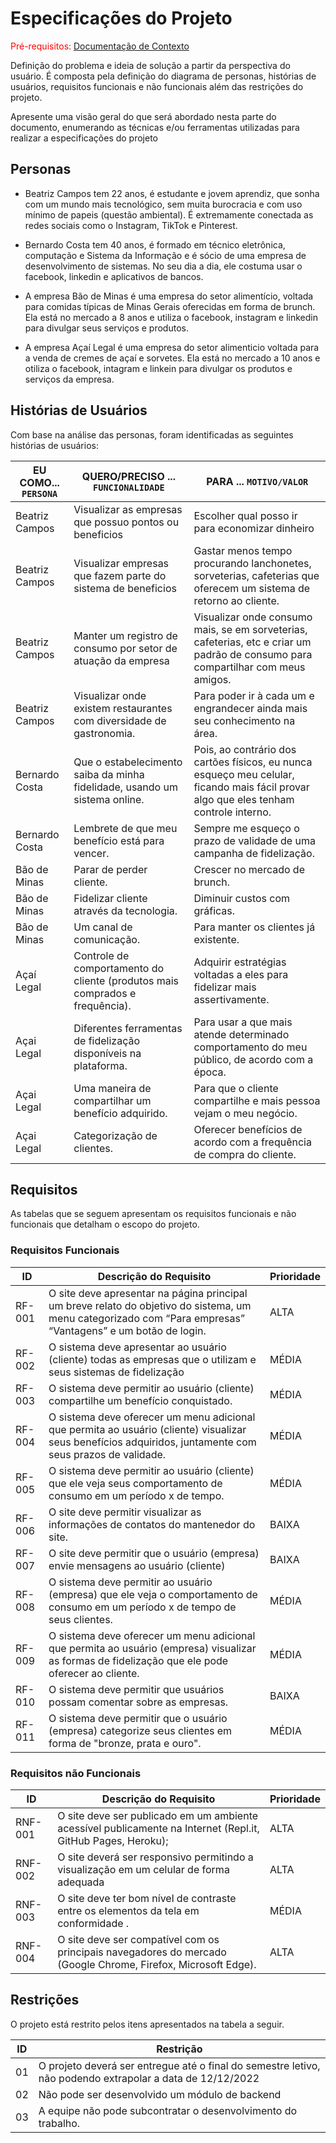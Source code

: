 # Especificações do Projeto

<span style="color:red">Pré-requisitos: <a href="1-Documentação de Contexto.md"> Documentação de Contexto</a></span>

Definição do problema e ideia de solução a partir da perspectiva do usuário. É composta pela definição do  diagrama de personas, histórias de usuários, requisitos funcionais e não funcionais além das restrições do projeto.

Apresente uma visão geral do que será abordado nesta parte do documento, enumerando as técnicas e/ou ferramentas utilizadas para realizar a especificações do projeto

## Personas

 - Beatriz Campos tem 22 anos, é estudante e jovem aprendiz, que sonha com um mundo mais tecnológico, sem muita burocracia e com uso mínimo de papeis (questão ambiental). É extremamente conectada as redes sociais como o Instagram, TikTok e Pinterest.

 - Bernardo Costa tem 40 anos, é formado em técnico eletrônica, computação e Sistema da Informação e é sócio de uma empresa de desenvolvimento de sistemas. No seu dia a dia, ele costuma usar o facebook, linkedin e aplicativos de bancos.

 - A empresa Bão de Minas é uma empresa do setor alimentício, voltada para comidas típicas de Minas Gerais oferecidas em forma de brunch. Ela está no mercado a 8 anos e utiliza o facebook, instagram e linkedin para divulgar seus serviços e produtos.

 - A empresa Açaí Legal é uma empresa do setor alimenticio voltada para a venda de cremes de açaí e sorvetes. Ela está no mercado a 10 anos e otiliza o facebook, intagram e linkein para divulgar os produtos e serviços da empresa.

## Histórias de Usuários

Com base na análise das personas, foram identificadas as seguintes histórias de usuários:

|EU COMO... `PERSONA`| QUERO/PRECISO ... `FUNCIONALIDADE` |PARA ... `MOTIVO/VALOR`                 |
|--------------------|------------------------------------|----------------------------------------|
|Beatriz Campos      | Visualizar as empresas que possuo pontos ou beneficios| Escolher qual posso ir para economizar dinheiro |
|Beatriz Campos      | Visualizar empresas que fazem parte do sistema de beneficios                | Gastar menos tempo procurando lanchonetes, sorveterias, cafeterias que oferecem um sistema de retorno ao cliente.     |
| Beatriz Campos     | Manter um registro de consumo por setor de atuação da empresa | Visualizar onde consumo mais, se em sorveterias, cafeterias, etc e criar um padrão de consumo para compartilhar com meus amigos.       |
| Beatriz Campos     | Visualizar onde existem restaurantes com diversidade de gastronomia. | Para poder ir à cada um e engrandecer ainda mais seu conhecimento na área.                                                   |                          | Bernardo Costa     | Não ter que me preocupar em guardar meus cartões fidelidades (papel) | Porque sempre esqueço eles e acho chato ter a carteira cheia deles .                                                            |
| Bernardo Costa     | Que o estabelecimento saiba da minha fidelidade, usando um sistema online. | Pois, ao contrário dos cartões físicos, eu nunca esqueço meu celular, ficando mais fácil provar algo que eles tenham controle interno. |
| Bernardo Costa     | Lembrete de que meu benefício está para vencer. | Sempre me esqueço o prazo de validade de uma campanha de fidelização. |
| Bão de Minas       | Parar de perder cliente. | Crescer no mercado de brunch. |
| Bão de Minas       | Fidelizar cliente através da tecnologia. | Diminuir custos com gráficas. |
| Bão de Minas       | Um canal de comunicação. | Para manter os clientes já existente. |
| Açaí Legal         | Controle de comportamento do cliente (produtos mais comprados e frequência). | Adquirir estratégias voltadas a eles para fidelizar mais assertivamente. |
| Açai Legal         | Diferentes ferramentas de fidelização disponíveis na plataforma. | Para usar a que mais atende determinado comportamento do meu público, de acordo com a época. |
| Açai Legal         | Uma maneira de compartilhar um benefício adquirido. | Para que o cliente compartilhe e mais pessoa vejam o meu negócio. |
| Açai Legal         | Categorização de clientes. | Oferecer benefícios de acordo com a frequência de compra do cliente. |

## Requisitos

As tabelas que se seguem apresentam os requisitos funcionais e não funcionais que detalham o escopo do projeto.

### Requisitos Funcionais

|ID    | Descrição do Requisito  | Prioridade |
|------|-----------------------------------------|----|
|RF-001| O site deve apresentar na página principal um breve relato do objetivo do sistema, um menu categorizado com “Para empresas” “Vantagens” e um botão de login. | ALTA | 
|RF-002| O sistema deve apresentar ao usuário (cliente) todas as empresas que o utilizam e seus sistemas de fidelização  | MÉDIA |
|RF-003| O sistema deve permitir ao usuário (cliente) compartilhe um benefício conquistado. | MÉDIA|
|RF-004| O sistema deve oferecer um menu adicional que permita ao usuário (cliente) visualizar seus benefícios adquiridos, juntamente com seus prazos de validade. | MÉDIA |
|RF-005| O sistema deve permitir ao usuário (cliente) que ele veja seus comportamento de consumo em um período x de tempo. | MÉDIA |
|RF-006| O site deve permitir visualizar as informações de contatos do mantenedor do site. | BAIXA |
|RF-007| O site deve permitir que o usuário (empresa) envie mensagens ao usuário (cliente) | BAIXA |
|RF-008| O sistema deve permitir ao usuário (empresa) que ele veja o comportamento de consumo em um período x de tempo de seus clientes. | MÉDIA |
|RF-009| O sistema deve oferecer um menu adicional que permita ao usuário (empresa) visualizar as formas de fidelização que ele pode oferecer ao cliente. | MÉDIA |
|RF-010| O sistema deve permitir que usuários possam comentar sobre as empresas. | BAIXA |
|RF-011| O sistema deve permitir que o usuário (empresa) categorize seus clientes em forma de "bronze, prata e ouro". | MÉDIA |

### Requisitos não Funcionais

|ID     | Descrição do Requisito  |Prioridade |
|-------|-------------------------|----|
|RNF-001| O site deve ser publicado em um ambiente acessível publicamente na Internet (Repl.it, GitHub Pages, Heroku);  | ALTA | 
|RNF-002| O site deverá ser responsivo permitindo a visualização em um celular de forma adequada |  ALTA |
|RNF-003| O site deve ter bom nível de contraste entre os elementos da tela em conformidade . | MÉDIA |
|RNF-004| O site deve ser compatível com os principais navegadores do mercado (Google Chrome, Firefox, Microsoft Edge). | ALTA |

## Restrições

O projeto está restrito pelos itens apresentados na tabela a seguir.

|ID| Restrição                                             |
|--|-------------------------------------------------------|
|01| O projeto deverá ser entregue até o final do semestre letivo, não podendo extrapolar a data de 12/12/2022 |
|02| Não pode ser desenvolvido um módulo de backend        |
|03| A equipe não pode subcontratar o desenvolvimento do trabalho. |




